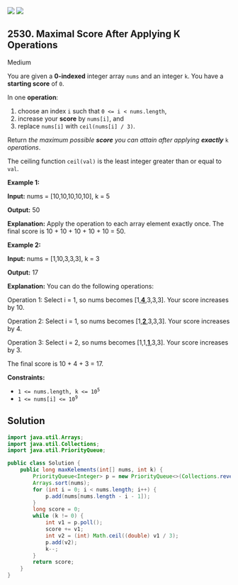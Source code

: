 [![](https://img.shields.io/github/stars/javadev/LeetCode-in-Java?label=Stars&style=flat-square)](https://github.com/javadev/LeetCode-in-Java)
[![](https://img.shields.io/github/forks/javadev/LeetCode-in-Java?label=Fork%20me%20on%20GitHub%20&style=flat-square)](https://github.com/javadev/LeetCode-in-Java/fork)

## 2530\. Maximal Score After Applying K Operations

Medium

You are given a **0-indexed** integer array `nums` and an integer `k`. You have a **starting score** of `0`.

In one **operation**:

1.  choose an index `i` such that `0 <= i < nums.length`,
2.  increase your **score** by `nums[i]`, and
3.  replace `nums[i]` with `ceil(nums[i] / 3)`.

Return _the maximum possible **score** you can attain after applying **exactly**_ `k` _operations_.

The ceiling function `ceil(val)` is the least integer greater than or equal to `val`.

**Example 1:**

**Input:** nums = [10,10,10,10,10], k = 5

**Output:** 50

**Explanation:** Apply the operation to each array element exactly once. The final score is 10 + 10 + 10 + 10 + 10 = 50.

**Example 2:**

**Input:** nums = [1,10,3,3,3], k = 3

**Output:** 17

**Explanation:** You can do the following operations: 

Operation 1: Select i = 1, so nums becomes [1,**<ins>4</ins>**,3,3,3]. Your score increases by 10.

Operation 2: Select i = 1, so nums becomes [1,**<ins>2</ins>**,3,3,3]. Your score increases by 4. 

Operation 3: Select i = 2, so nums becomes [1,1,<ins>**1**</ins>,3,3]. Your score increases by 3. 

The final score is 10 + 4 + 3 = 17.

**Constraints:**

*   <code>1 <= nums.length, k <= 10<sup>5</sup></code>
*   <code>1 <= nums[i] <= 10<sup>9</sup></code>

## Solution

```java
import java.util.Arrays;
import java.util.Collections;
import java.util.PriorityQueue;

public class Solution {
    public long maxKelements(int[] nums, int k) {
        PriorityQueue<Integer> p = new PriorityQueue<>(Collections.reverseOrder());
        Arrays.sort(nums);
        for (int i = 0; i < nums.length; i++) {
            p.add(nums[nums.length - i - 1]);
        }
        long score = 0;
        while (k != 0) {
            int v1 = p.poll();
            score += v1;
            int v2 = (int) Math.ceil((double) v1 / 3);
            p.add(v2);
            k--;
        }
        return score;
    }
}
```